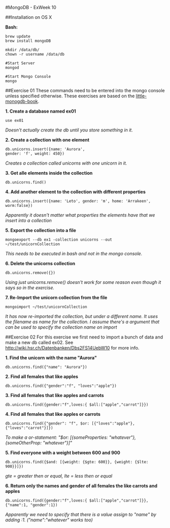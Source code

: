 #MongoDB - ExWeek 10

##Installation on OS X

**Bash:**

	brew update
	brew install mongoDB
	
	mkdir /data/db/
	chown -r username /data/db
	
	#Start Server
	mongod
	
	#Start Mongo Console
	mongo
	
##Exercise 01
These commands need to be entered into the mongo console unless specified otherwise. These exercises are based on the [little-monogdb-book](https://github.com/karlseguin/the-little-mongodb-book/blob/master/en/mongodb.markdown).

**1. Create a database named ex01**

	use ex01
*Doesn't actually create the db until you store something in it.*

**2. Create a collection with one element**

	db.unicorns.insert({name: 'Aurora',
    gender: 'f', weight: 450})
*Creates a collection called unicorns with one unicorn in it.*

**3. Get alle elements inside the collection**
	
	db.unicorns.find()
	
**4. Add another element to the collection with different properties**

	db.unicorns.insert({name: 'Leto', gender: 'm', home: 'Arrakeen', worm:false})
*Apparently it doesn't matter what properties the elements have that we insert into a collection*

**5. Export the collection into a file**

	mongoexport --db ex1 -collection unicorns --out ~/test/unicornCollection
*This needs to be executed in bash and not in the mongo console.*

**6. Delete the unicorns collection**

	db.unicorns.remove({})
*Using just unicorns.remove() doesn't work for some reason even though it says so in the exercise.*

**7. Re-Import the unicorn collection from the file**

	mongoimport ~/test/unicornCollection
*It has now re-imported the collection, but under a different name. It uses the filename as name for the collection. I assume there's a argument that can be used to specify the collection name on import*

##Exercise 02
For this exercise we first need to import a bunch of data and make a new db called ex02. See http://wiki.hsr.ch/Datenbanken/Dbs2FS14UebW10 for more info.

**1. Find the unicorn with the name "Aurora"**

	db.unicorns.find({"name": "Aurora"})

**2. Find all females that like apples**
	
	db.unicorns.find({"gender":"f", "loves":"apple"})
	
**3. Find all females that like apples and carrots**
	
	db.unicorns.find({gender:"f",loves:{ $all:["apple","carrot"]}})
	
**4. Find all females that like apples or carrots**

	db.unicorns.find({"gender": "f", $or: [{"loves":"apple"}, {"loves":"carrot"}]})
*To make a or-statement: "$or: [{someProperties: "whatever"}, {someOtherProp: "whatever"}]"*
	
**5. Find everyone with a weight between 600 and 900**

	db.unicorns.find({$and: [{weight: {$gte: 600}}, {weight: {$lte: 900}}]})
*gte = greater then or equal, lte = less then or equal*

**6. Return only the names and gender of all females the like carrots and apples**

	db.unicorns.find({gender:"f",loves:{ $all:["apple","carrot"]}}, {"name":1, "gender":1})
*Apparently we need to specify that there is a value assign to "name" by adding :1. ("name":"whatever" works too)*

